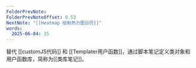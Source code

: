 ```yaml
---
FolderPrevNote: 
FolderPrevNoteOffset: 0.53
NextNote: "[[Heatmap 绘制热力图日历]]"
words:
  2025-06-04: 35
---
```


替代 [[customJS代码]] 和 [[Templater用户函数]]，通过脚本笔记定义类对象和用户函数库，简称为[[类库笔记]]。

